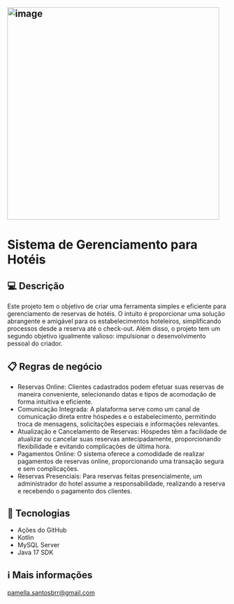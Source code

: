 ## <img width="485" alt="image" src="https://github.com/PamellaFer/hotelEase/assets/143462705/f27e2927-c862-4ed9-9a31-443328386550">

# Sistema de Gerenciamento para Hotéis 

## 💻 Descrição
Este projeto tem o objetivo de criar uma ferramenta simples e eficiente para gerenciamento de reservas de hotéis. O intuito é proporcionar uma solução abrangente e amigável para os estabelecimentos hoteleiros, simplificando processos desde a reserva até o check-out. Além disso, o projeto tem um segundo objetivo igualmente valioso: impulsionar o desenvolvimento pessoal do criador.


## 📋 Regras de negócio
- Reservas Online: Clientes cadastrados podem efetuar suas reservas de maneira conveniente, selecionando datas e tipos de acomodação de forma intuitiva e eficiente.
- Comunicação Integrada: A plataforma serve como um canal de comunicação direta entre hóspedes e o estabelecimento, permitindo troca de mensagens, solicitações especiais e informações relevantes.
- Atualização e Cancelamento de Reservas: Hóspedes têm a facilidade de atualizar ou cancelar suas reservas antecipadamente, proporcionando flexibilidade e evitando complicações de última hora.
- Pagamentos Online: O sistema oferece a comodidade de realizar pagamentos de reservas online, proporcionando uma transação segura e sem complicações.
- Reservas Presenciais: Para reservas feitas presencialmente, um administrador do hotel assume a responsabilidade, realizando a reserva e recebendo o pagamento dos clientes.


## 🚀 Tecnologias
- Ações do GitHub
- Kotlin
- MySQL Server
- Java 17 SDK

## ℹ️ Mais informações
pamella.santosbrr@gmail.com


